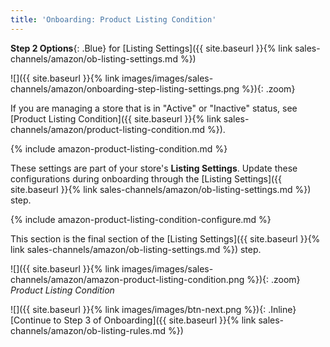 ```yaml
---
title: 'Onboarding: Product Listing Condition'
---
```



**Step 2 Options**{: .Blue} for [Listing Settings]({{ site.baseurl }}{% link sales-channels/amazon/ob-listing-settings.md %})

![]({{ site.baseurl }}{% link images/images/sales-channels/amazon/onboarding-step-listing-settings.png %}){: .zoom}

If you are managing a store that is in "Active" or "Inactive" status, see [Product Listing Condition]({{ site.baseurl }}{% link sales-channels/amazon/product-listing-condition.md %}).

{% include amazon-product-listing-condition.md %}

These settings are part of your store's **Listing Settings**. Update these configurations during onboarding through the [Listing Settings]({{ site.baseurl }}{% link sales-channels/amazon/ob-listing-settings.md %}) step.

{% include amazon-product-listing-condition-configure.md %}

This section is the final section of the [Listing Settings]({{ site.baseurl }}{% link sales-channels/amazon/ob-listing-settings.md %}) step.

![]({{ site.baseurl }}{% link images/images/sales-channels/amazon/amazon-product-listing-condition.png %}){: .zoom}
_Product Listing Condition_

 ![]({{ site.baseurl }}{% link images/images/btn-next.png %}){: .Inline} [Continue to Step 3 of Onboarding]({{ site.baseurl }}{% link sales-channels/amazon/ob-listing-rules.md %})
